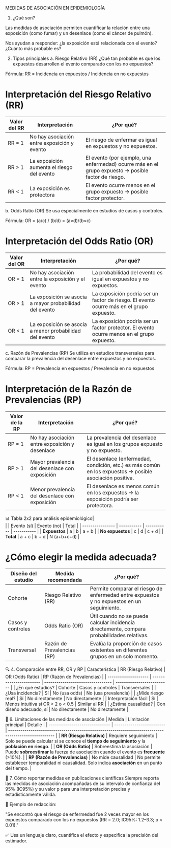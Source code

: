 MEDIDAS DE ASOCIACIÓN EN EPIDEMIOLOGÍA
1. ¿Qué son?

Las medidas de asociación permiten cuantificar la relación entre una exposición (como fumar) y un desenlace (como el cáncer de pulmón).

Nos ayudan a responder: ¿la exposición está relacionada con el evento? ¿Cuánto más probable es?


2. Tipos principales
a. Riesgo Relativo (RR)
¿Qué tan probable es que los expuestos desarrollen el evento comparado con los no expuestos?

Fórmula:
RR = Incidencia en expuestos / Incidencia en no expuestos

# Interpretación del Riesgo Relativo (RR)

| Valor del RR       | Interpretación                                | ¿Por qué?                                                                                       |
|--------------------|-----------------------------------------------|------------------------------------------------------------------------------------------------|
| RR = 1             | No hay asociación entre exposición y evento   | El riesgo de enfermar es igual en expuestos y no expuestos.                                   |
| RR > 1             | La exposición aumenta el riesgo del evento    | El evento (por ejemplo, una enfermedad) ocurre más en el grupo expuesto → posible factor de riesgo. |
| RR < 1             | La exposición es protectora                   | El evento ocurre menos en el grupo expuesto → posible factor protector.                       |


b. Odds Ratio (OR)
Se usa especialmente en estudios de casos y controles.

Fórmula:
OR = (a/c) / (b/d) = (a×d)/(b×c)

# Interpretación del Odds Ratio (OR)

| Valor del OR       | Interpretación                                                  | ¿Por qué?                                                                                     |
|--------------------|----------------------------------------------------------------|----------------------------------------------------------------------------------------------|
| OR = 1             | No hay asociación entre la exposición y el evento              | La probabilidad del evento es igual en expuestos y no expuestos.                             |
| OR > 1             | La exposición se asocia a mayor probabilidad del evento        | La exposición podría ser un factor de riesgo. El evento ocurre más en el grupo expuesto.     |
| OR < 1             | La exposición se asocia a menor probabilidad del evento        | La exposición podría ser un factor protector. El evento ocurre menos en el grupo expuesto.   |


c. Razón de Prevalencias (RP)
Se utiliza en estudios transversales para comparar la prevalencia del desenlace entre expuestos y no expuestos.

Fórmula:
RP = Prevalencia en expuestos / Prevalencia en no expuestos

# Interpretación de la Razón de Prevalencias (RP)

| Valor de la RP     | Interpretación                                 | ¿Por qué?                                                                                          |
|--------------------|------------------------------------------------|---------------------------------------------------------------------------------------------------|
| RP = 1             | No hay asociación entre exposición y desenlace | La prevalencia del desenlace es igual en los grupos expuesto y no expuesto.                      |
| RP > 1             | Mayor prevalencia del desenlace con exposición | El desenlace (enfermedad, condición, etc.) es más común en los expuestos → posible asociación positiva. |
| RP < 1             | Menor prevalencia del desenlace con exposición | El desenlace es menos común en los expuestos → la exposición podría ser protectora.              |

📊 Tabla 2x2 para análisis epidemiológico|                
|                  | Evento (sí) | Evento (no) | Total       |
| ---------------- | ----------- | ----------- | ----------- |
| **Expuestos**    | a           | b           | a + b       |
| **No expuestos** | c           | d           | c + d       |
| **Total**        | a + c       | b + d       | N (a+b+c+d) |

# ¿Cómo elegir la medida adecuada?

| Diseño del estudio | Medida recomendada         | ¿Por qué?                                                                                   |
|--------------------|----------------------------|--------------------------------------------------------------------------------------------|
| Cohorte            | Riesgo Relativo (RR)       | Permite comparar el riesgo de enfermedad entre expuestos y no expuestos en un seguimiento. |
| Casos y controles  | Odds Ratio (OR)            | Útil cuando no se puede calcular incidencia directamente, compara probabilidades relativas. |
| Transversal        | Razón de Prevalencias (RP) | Evalúa la proporción de casos existentes en diferentes grupos en un solo momento.          |


🔍 4. Comparación entre RR, OR y RP
| Característica       | RR (Riesgo Relativo)    | OR (Odds Ratio)                   | RP (Razón de Prevalencias) |
| -------------------- | ----------------------- | --------------------------------- | -------------------------- |
| ¿En qué estudios?    | Cohorte                 | Casos y controles                 | Transversales              |
| ¿Usa incidencia?     | Sí                      | No (usa odds)                     | No (usa prevalencia)       |
| ¿Mide riesgo real?   | Sí                      | No directamente                   | No directamente            |
| Interpretación fácil | Sí                      | Menos intuitiva si OR > 2 o < 0.5 | Similar al RR              |
| ¿Estima causalidad?  | Con diseño adecuado, sí | No directamente                   | No directamente            |

🚫 6. Limitaciones de las medidas de asociación
| Medida                         | Limitación principal      | Detalle                                                                                              |
| ------------------------------ | ------------------------- | ---------------------------------------------------------------------------------------------------- |
| **RR (Riesgo Relativo)**       | Requiere seguimiento      | Solo se puede calcular si se conoce el **tiempo de seguimiento** y la **población en riesgo**.       |
| **OR (Odds Ratio)**            | Sobreestima la asociación | Puede **sobreestimar** la fuerza de asociación cuando el evento es **frecuente** (>10%).             |
| **RP (Razón de Prevalencias)** | No mide causalidad        | No permite establecer temporalidad ni causalidad. Solo indica **asociación** en un punto del tiempo. |

🧾 7. Cómo reportar medidas en publicaciones científicas
Siempre reporta las medidas de asociación acompañadas de su intervalo de confianza del 95% (IC95%) y su valor p para una interpretación precisa y estadísticamente válida.

📌 Ejemplo de redacción:

"Se encontró que el riesgo de enfermedad fue 2 veces mayor en los expuestos comparado con los no expuestos (RR = 2.0; IC95%: 1.2–3.3; p < 0.01)."

✅ Usa un lenguaje claro, cuantifica el efecto y especifica la precisión del estimador.
